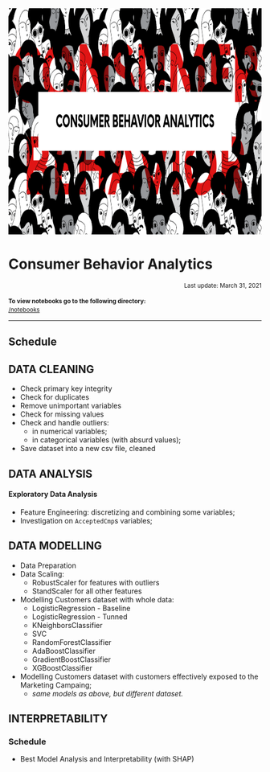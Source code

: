 <picture>
<img src="/images/cbanalytics.png" width="900" height="450">
</picture>

# Consumer Behavior Analytics

<small>
<p style="text-align:right;">Last update: March 31, 2021</p></small>

<small>**To view notebooks go to the following directory:**</small>
<br>
[<small>/notebooks</small>](https://github.com/renanfmoises/consumer-behavior-analytics/tree/master/notebooks)
_____________________________
## Schedule

## DATA CLEANING

- Check primary key integrity
- Check for duplicates
- Remove unimportant variables
- Check for missing values
- Check and handle outliers:
    - in numerical variables;
    - in categorical variables (with absurd values);
- Save dataset into a new csv file, cleaned


## DATA ANALYSIS
#### Exploratory Data Analysis
- Feature Engineering: discretizing and combining some variables;
- Investigation on `AcceptedCmp`s variables;


## DATA MODELLING
- Data Preparation
- Data Scaling:
    - RobustScaler for features with outliers
    - StandScaler for all other features
- Modelling Customers dataset with whole data:
    - LogisticRegression - Baseline
    - LogisticRegression - Tunned
    - KNeighborsClassifier
    - SVC
    - RandomForestClassifier
    - AdaBoostClassifier
    - GradientBoostClassifier
    - XGBoostClassifier
- Modelling Customers dataset with customers effectively exposed to the Marketing Campaing;
    - _same models as above, but different dataset._

## INTERPRETABILITY
### Schedule
- Best Model Analysis and Interpretability (with SHAP)

</small>
